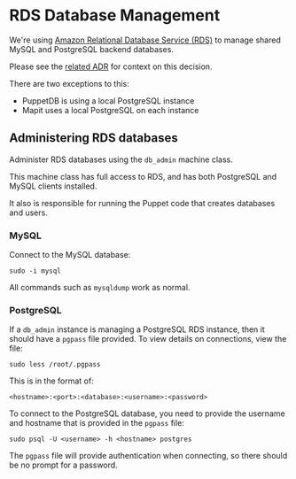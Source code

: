 # RDS Database Management

We're using [Amazon Relational Database Service (RDS)](https://aws.amazon.com/rds/) to manage shared MySQL and PostgreSQL backend databases.

Please see the [related ADR](https://github.com/alphagov/govuk-aws/blob/master/docs/architecture/decisions/0018-use-rds-instead-of-provisioned-ec2-databases.md) for context on this decision.

There are two exceptions to this:

  - PuppetDB is using a local PostgreSQL instance
  - Mapit uses a local PostgreSQL on each instance

## Administering RDS databases

Administer RDS databases using the `db_admin` machine class.

This machine class has full access to RDS, and has both PostgreSQL and MySQL clients installed.

It also is responsible for running the Puppet code that creates databases and users.

### MySQL

Connect to the MySQL database:

`sudo -i mysql`

All commands such as `mysqldump` work as normal.

### PostgreSQL

If a `db_admin` instance is managing a PostgreSQL RDS instance, then it should have a `pgpass` file provided. To view details on connections, view the file:

`sudo less /root/.pgpass`

This is in the format of:

`<hostname>:<port>:<database>:<username>:<password>`

To connect to the PostgreSQL database, you need to provide the username and hostname that is provided in the `pgpass` file:

`sudo psql -U <username> -h <hostname> postgres`

The `pgpass` file will provide authentication when connecting, so there should be no prompt for a password.
